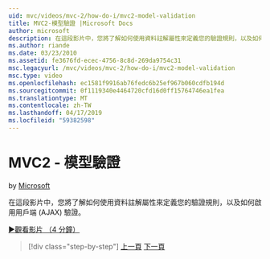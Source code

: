 ```yaml
---
uid: mvc/videos/mvc-2/how-do-i/mvc2-model-validation
title: MVC2-模型驗證 |Microsoft Docs
author: microsoft
description: 在這段影片中，您將了解如何使用資料註解屬性來定義您的驗證規則，以及如何啟用用戶端 (AJAX) 驗證。
ms.author: riande
ms.date: 03/23/2010
ms.assetid: fe3676fd-ecec-4756-8c8d-269da9754c31
msc.legacyurl: /mvc/videos/mvc-2/how-do-i/mvc2-model-validation
msc.type: video
ms.openlocfilehash: ec1581f9916ab76fedc6b25ef967b060cdfb194d
ms.sourcegitcommit: 0f1119340e4464720cfd16d0ff15764746ea1fea
ms.translationtype: MT
ms.contentlocale: zh-TW
ms.lasthandoff: 04/17/2019
ms.locfileid: "59382598"
---
```

# <a name="mvc2---model-validation"></a>MVC2 - 模型驗證

by [Microsoft](https://github.com/microsoft)

在這段影片中，您將了解如何使用資料註解屬性來定義您的驗證規則，以及如何啟用用戶端 (AJAX) 驗證。

[&#9654;觀看影片 （4 分鐘）](https://channel9.msdn.com/Blogs/ASP-NET-Site-Videos/mvc2-model-validation)

> [!div class="step-by-step"]
> [上一頁](mvc2-stronglytyped-helpers.md)
> [下一頁](mvc2-template-customization.md)
